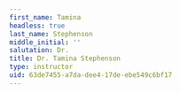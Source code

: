 ```yaml
---
first_name: Tamina
headless: true
last_name: Stephenson
middle_initial: ''
salutation: Dr.
title: Dr. Tamina Stephenson
type: instructor
uid: 63de7455-a7da-dee4-17de-ebe549c6bf17
---
```


